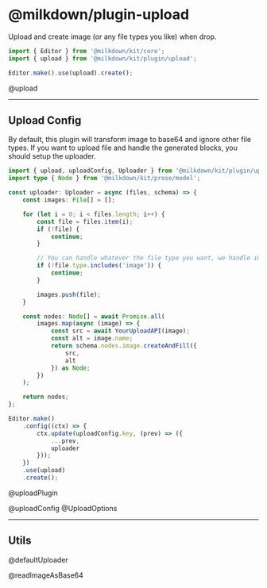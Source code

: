 # @milkdown/plugin-upload

Upload and create image (or any file types you like) when drop.

```typescript
import { Editor } from '@milkdown/kit/core';
import { upload } from '@milkdown/kit/plugin/upload';

Editor.make().use(upload).create();
```

@upload

---

## Upload Config

By default, this plugin will transform image to base64 and ignore other file types.
If you want to upload file and handle the generated blocks, you should setup the uploader.

```typescript
import { upload, uploadConfig, Uploader } from '@milkdown/kit/plugin/upload';
import type { Node } from '@milkdown/kit/prose/model';

const uploader: Uploader = async (files, schema) => {
	const images: File[] = [];

	for (let i = 0; i < files.length; i++) {
		const file = files.item(i);
		if (!file) {
			continue;
		}

		// You can handle whatever the file type you want, we handle image here.
		if (!file.type.includes('image')) {
			continue;
		}

		images.push(file);
	}

	const nodes: Node[] = await Promise.all(
		images.map(async (image) => {
			const src = await YourUploadAPI(image);
			const alt = image.name;
			return schema.nodes.image.createAndFill({
				src,
				alt
			}) as Node;
		})
	);

	return nodes;
};

Editor.make()
	.config((ctx) => {
		ctx.update(uploadConfig.key, (prev) => ({
			...prev,
			uploader
		}));
	})
	.use(upload)
	.create();
```

@uploadPlugin

@uploadConfig
@UploadOptions

---

## Utils

@defaultUploader

@readImageAsBase64
